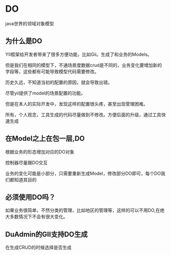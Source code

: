 # DO

java世界的领域对象模型

## 为什么是DO

YII框架给开发者带来了很多方便功能，比如Gii。生成了和业务的Models。

但是我们在相同的模型下，不通场景度数据crud是不同的，业务变化要增加新的字段等，这些都有可能导致模型代码需要修改。

历史久远，不知道当初的配置的原因，就会导致出错。

尽管yii提供了model的场景配置的功能。

但是在本人的实际开发中，发现这样的配置很头疼，甚至出现管理困难。

所有，个人观念，工具生成的代码尽量做到不修改。方便后面的升级，通过工具快速生成

## 在Model之上在包一层,DO

根据业务的形态增加对应的DO对象

控制器尽量跟DO交互

业务的变化可能是小部分，只需要重新生成Model，修改部分DO即可，每个DO我们都知道其目的

## 必须使用DO吗？

如果业务很简单，不然分类的管理，比如地区的管理等，这样的可以不用DO,在绝大多数情况下不会有很大变化。

## DuAdmin的GII支持DO生成

在生成CRUD的时候选择是否生成

